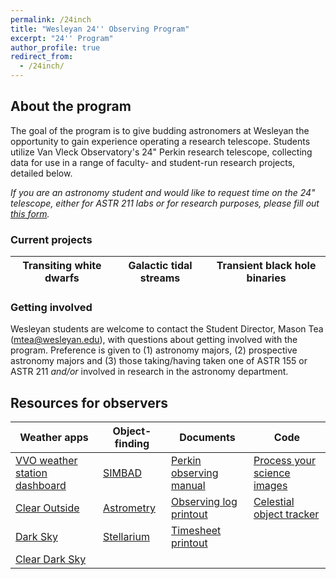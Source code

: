```yaml
---
permalink: /24inch
title: "Wesleyan 24'' Observing Program"
excerpt: "24'' Program"
author_profile: true
redirect_from: 
  - /24inch/
---
```


## About the program
The goal of the program is to give budding astronomers at Wesleyan the opportunity to gain experience operating a research telescope. Students utilize Van Vleck Observatory's 24" Perkin research telescope, collecting data for use in a range of faculty- and student-run research projects, detailed below.

*If you are an astronomy student and would like to request time on the 24" telescope, either for ASTR 211 labs or for research purposes, please fill out [this form](https://docs.google.com/forms/d/e/1FAIpQLScMn7RQEd4paIEX8NGl-RFvgRU78goxKI_uZwzgIcnM2LuqRw/viewform).*

### Current projects

| Transiting white dwarfs | Galactic tidal streams | Transient black hole binaries |
| ----------------------- | ---------------------- | ----------------------------- |

### Getting involved
Wesleyan students are welcome to contact the Student Director, Mason Tea (mtea@wesleyan.edu), with questions about getting involved with the program. Preference is given to (1) astronomy majors, (2) prospective astronomy majors and (3) those taking/having taken one of ASTR 155 or ASTR 211 <i>and/or</i> involved in research in the astronomy department.

## Resources for observers

| Weather apps | Object-finding | Documents | Code |
| ------------ | -------------- | --------- | ---- |
| [VVO weather station dashboard]() | [SIMBAD](http://simbad.u-strasbg.fr/simbad/) | [Perkin observing manual](https://mvtea.github.io/files/24inch_obs_manual.pdf) | [Process your science images]() |
| [Clear Outside](https://clearoutside.com/forecast/41.56/-72.65) | [Astrometry](http://nova.astrometry.net/) | [Observing log printout]() | [Celestial object tracker]() |
| [Dark Sky](https://darksky.net/forecast/41.5311,-72.6449/us12/en) | [Stellarium](https://stellarium-web.org/) | [Timesheet printout]() | |
| [Clear Dark Sky](https://www.cleardarksky.com/c/VnVlckCTkey.html?1)</li></ul> | |

